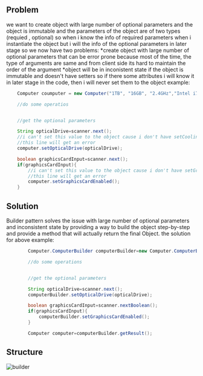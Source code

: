 ## Problem
we want to create object with large number of optional parameters and the object is immutable and the parameters of the object are of two types (requied , optional) so when i know the info of required parameters when i instantiate the object but i will the info of the optional parameters in later stage
so we now have two problems:
*create object with large number of optional parameters
     that can be error prone because most of the time, the type of arguments are same and from client side its hard to maintain the order of the argument
*object will be in inconistent state
    if the object is immutable and doesn't have setters
    so if there some attributes i will know it in later stage in the code, then i will never set them to the object
    example:
```java
    Computer coumputer = new Computer("1TB", "16GB", "2.4GHz","Intel i7",null,null,null);

    //do some operatios


    //get the optional parameters

    String opticalDrive=scanner.next();
    //i can't set this value to the object cause i don't have setCoolingSystem() method
    //this line will get an error
    computer.setOpticalDrive(opticalDrive);

    boolean graphicsCardInput=scanner.next();
    if(graphicsCardInput){
        //i can't set this value to the object cause i don't have setGraphicsCard() method
        //this line will get an error
        computer.setGraphicsCardEnabled();
    }
```


## Solution
Builder pattern solves the issue with large number of optional parameters and inconsistent state by providing a way to build the object step-by-step and provide a method that will actually return the final Object.
the solution for above example:
```java
        Computer.ComputerBuilder computerBuilder=new Computer.ComputerBuilder("1TB", "16GB", "2.4GHz","Intel i7");

        //do some operations


        //get the optional parameters

        String opticalDrive=scanner.next();
        computerBuilder.setOpticalDrive(opticalDrive);

        boolean graphicsCardInput=scanner.nextBoolean();
        if(graphicsCardInput){
            computerBuilder.setGraphicsCardEnabled();
        }

        Computer computer=computerBuilder.getResult();
```



## Structure
![builder](https://github.com/user-attachments/assets/17631074-9ba8-42ee-a891-82731b42a4cf)